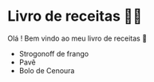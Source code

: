 # Livro de receitas :man_cook:



Olá ! Bem vindo ao meu livro de receitas :wave:

- Strogonoff de frango
- Pavê
- Bolo de Cenoura

